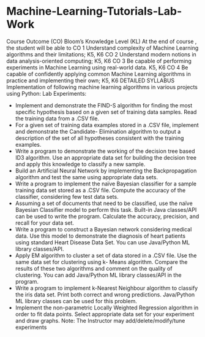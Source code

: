 # Machine-Learning-Tutorials-Lab-Work
Course Outcome (CO) Bloom’s Knowledge Level (KL) At the end of course , the student will be able to CO 1 Understand complexity of Machine Learning algorithms and their limitations; K5, K6 CO 2 Understand modern notions in data analysis-oriented computing; K5, K6 CO 3 Be capable of performing experiments in Machine Learning using real-world data. K5, K6 CO 4 Be capable of confidently applying common Machine Learning algorithms in practice and implementing their own; K5, K6 DETAILED SYLLABUS Implementation of following machine learning algorithms in various projects using Python: Lab Experiments:

- Implement and demonstrate the FIND-S algorithm for finding the most specific hypothesis based on a given set of training data samples. Read the training data from a .CSV file.
- For a given set of training data examples stored in a .CSV file, implement and demonstrate the Candidate- Elimination algorithm to output a description of the set of all hypotheses consistent with the training examples.
- Write a program to demonstrate the working of the decision tree based ID3 algorithm. Use an appropriate data set for building the decision tree and apply this knowledge to classify a new sample.
- Build an Artificial Neural Network by implementing the Backpropagation algorithm and test the same using appropriate data sets.
- Write a program to implement the naïve Bayesian classifier for a sample training data set stored as a .CSV file. Compute the accuracy of the classifier, considering few test data sets.
- Assuming a set of documents that need to be classified, use the naïve Bayesian Classifier model to perform this task. Built-in Java classes/API can be used to write the program. Calculate the accuracy, precision, and recall for your data set.
- Write a program to construct a Bayesian network considering medical data. Use this model to demonstrate the diagnosis of heart patients using standard Heart Disease Data Set. You can use Java/Python ML library classes/API.
- Apply EM algorithm to cluster a set of data stored in a .CSV file. Use the same data set for clustering using k- Means algorithm. Compare the results of these two algorithms and comment on the quality of clustering. You can add Java/Python ML library classes/API in the program.
- Write a program to implement k-Nearest Neighbour algorithm to classify the iris data set. Print both correct and wrong predictions. Java/Python ML library classes can be used for this problem.
- Implement the non-parametric Locally Weighted Regression algorithm in order to fit data points. Select appropriate data set for your experiment and draw graphs. Note: The Instructor may add/delete/modify/tune experiments

